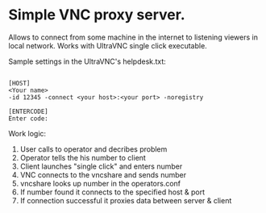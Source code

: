 # Simple VNC proxy server.

Allows to connect from some machine in the internet to listening viewers in
local network. Works with UltraVNC single click executable.

Sample settings in the UltraVNC's helpdesk.txt:

```[DIRECT]

[HOST]
<Your name>
-id 12345 -connect <your host>:<your port> -noregistry

[ENTERCODE]
Enter code:
```

Work logic:

1. User calls to operator and decribes problem
2. Operator tells the his number to client
3. Client launches "single click" and enters number
4. VNC connects to the vncshare and sends number
5. vncshare looks up number in the operators.conf
6. If number found it connects to the specified host & port
7. If connection successful it proxies data between server & client

